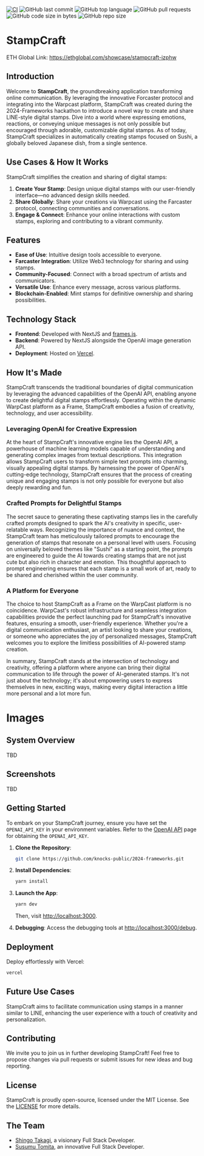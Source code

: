 [![CI](https://github.com/knocks-public/2024-frameworks/actions/workflows/ci.yml/badge.svg?branch=main)](https://github.com/knocks-public/2024-frameworks/actions/workflows/ci.yml)
![GitHub last commit](https://img.shields.io/github/last-commit/knocks-public/2024-frameworks)
![GitHub top language](https://img.shields.io/github/languages/top/knocks-public/2024-frameworks)
![GitHub pull requests](https://img.shields.io/github/issues-pr/knocks-public/2024-frameworks)
![GitHub code size in bytes](https://img.shields.io/github/languages/code-size/knocks-public/2024-frameworks)
![GitHub repo size](https://img.shields.io/github/repo-size/knocks-public/2024-frameworks)

# StampCraft

ETH Global Link: https://ethglobal.com/showcase/stampcraft-izphw

## Introduction

Welcome to **StampCraft**, the groundbreaking application transforming online communication. By leveraging the innovative Forcaster protocol and integrating into the Warpcast platform, StampCraft was created during the 2024-Frameworks hackathon to introduce a novel way to create and share LINE-style digital stamps. Dive into a world where expressing emotions, reactions, or conveying unique messages is not only possible but encouraged through adorable, customizable digital stamps. As of today, StampCraft specializes in automatically creating stamps focused on Sushi, a globally beloved Japanese dish, from a single sentence.

## Use Cases & How It Works

StampCraft simplifies the creation and sharing of digital stamps:

1. **Create Your Stamp**: Design unique digital stamps with our user-friendly interface—no advanced design skills needed.
2. **Share Globally**: Share your creations via Warpcast using the Farcaster protocol, connecting communities and conversations.
3. **Engage & Connect**: Enhance your online interactions with custom stamps, exploring and contributing to a vibrant community.

## Features

- **Ease of Use**: Intuitive design tools accessible to everyone.
- **Farcaster Integration**: Utilize Web3 technology for sharing and using stamps.
- **Community-Focused**: Connect with a broad spectrum of artists and communicators.
- **Versatile Use**: Enhance every message, across various platforms.
- **Blockchain-Enabled**: Mint stamps for definitive ownership and sharing possibilities.

## Technology Stack

- **Frontend**: Developed with NextJS and [frames.js](https://framesjs.org/).
- **Backend**: Powered by NextJS alongside the OpenAI image generation API.
- **Deployment**: Hosted on [Vercel](https://vercel.com/).

## How It's Made

StampCraft transcends the traditional boundaries of digital communication by leveraging the advanced capabilities of the OpenAI API, enabling anyone to create delightful digital stamps effortlessly. Operating within the dynamic WarpCast platform as a Frame, StampCraft embodies a fusion of creativity, technology, and user accessibility.

### Leveraging OpenAI for Creative Expression

At the heart of StampCraft's innovative engine lies the OpenAI API, a powerhouse of machine learning models capable of understanding and generating complex images from textual descriptions. This integration allows StampCraft users to transform simple text prompts into charming, visually appealing digital stamps. By harnessing the power of OpenAI's cutting-edge technology, StampCraft ensures that the process of creating unique and engaging stamps is not only possible for everyone but also deeply rewarding and fun.

### Crafted Prompts for Delightful Stamps

The secret sauce to generating these captivating stamps lies in the carefully crafted prompts designed to spark the AI's creativity in specific, user-relatable ways. Recognizing the importance of nuance and context, the StampCraft team has meticulously tailored prompts to encourage the generation of stamps that resonate on a personal level with users. Focusing on universally beloved themes like "Sushi" as a starting point, the prompts are engineered to guide the AI towards creating stamps that are not just cute but also rich in character and emotion. This thoughtful approach to prompt engineering ensures that each stamp is a small work of art, ready to be shared and cherished within the user community.

### A Platform for Everyone

The choice to host StampCraft as a Frame on the WarpCast platform is no coincidence. WarpCast's robust infrastructure and seamless integration capabilities provide the perfect launching pad for StampCraft's innovative features, ensuring a smooth, user-friendly experience. Whether you're a digital communication enthusiast, an artist looking to share your creations, or someone who appreciates the joy of personalized messages, StampCraft welcomes you to explore the limitless possibilities of AI-powered stamp creation.

In summary, StampCraft stands at the intersection of technology and creativity, offering a platform where anyone can bring their digital communication to life through the power of AI-generated stamps. It's not just about the technology; it's about empowering users to express themselves in new, exciting ways, making every digital interaction a little more personal and a lot more fun.

# Images

## System Overview

TBD

## Screenshots

TBD

## Getting Started

To embark on your StampCraft journey, ensure you have set the `OPENAI_API_KEY` in your environment variables. Refer to the [OpenAI API](https://openai.com/blog/openai-api) page for obtaining the `OPENAI_API_KEY`.

1. **Clone the Repository**:

   ```bash
   git clone https://github.com/knocks-public/2024-frameworks.git
   ```

2. **Install Dependencies**:

   ```bash
   yarn install
   ```

3. **Launch the App**:

   ```bash
   yarn dev
   ```

   Then, visit [http://localhost:3000](http://localhost:3000).

4. **Debugging**: Access the debugging tools at [http://localhost:3000/debug](http://localhost:3000/debug).

## Deployment

Deploy effortlessly with Vercel:

```bash
vercel
```

## Future Use Cases

StampCraft aims to facilitate communication using stamps in a manner similar to LINE, enhancing the user experience with a touch of creativity and personalization.

## Contributing

We invite you to join us in further developing StampCraft! Feel free to propose changes via pull requests or submit issues for new ideas and bug reporting.

## License

StampCraft is proudly open-source, licensed under the MIT License. See the [LICENSE](LICENSE) for more details.

## The Team

- [Shingo Takagi](https://www.linkedin.com/in/shingo-takagi-8a017224a/), a visionary Full Stack Developer.
- [Susumu Tomita](https://www.linkedin.com/in/susumutomita/), an innovative Full Stack Developer.
